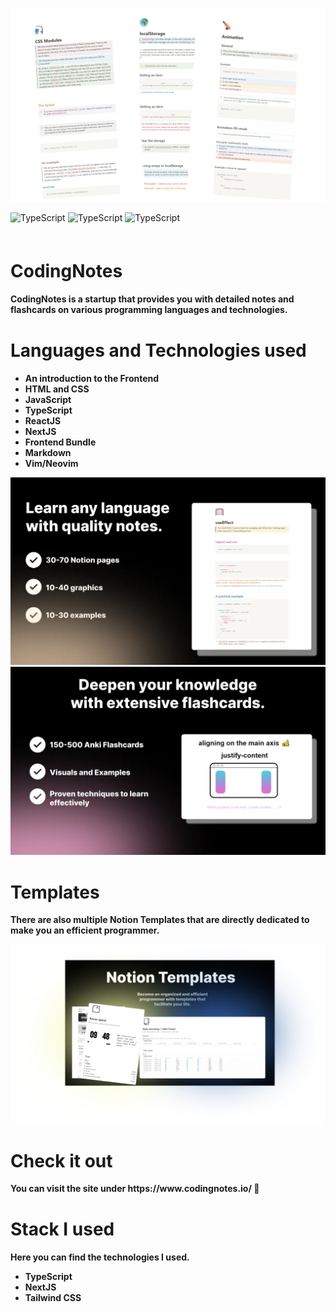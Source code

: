  ![First](/assets//readme_12.png?raw=true)

<div > 

  <img src="https://img.shields.io/github/directory-file-count/sudofinn/codingnotes" title="Typescript" alt="TypeScript" width="60" height="20"/>


  <img src="https://img.shields.io/github/languages/top/sudofinn/codingnotes" title="Typescript" alt="TypeScript" width="100" height="20"/>


  <img src="https://img.shields.io/github/package-json/v/sudofinn/codingnotes/master" title="Typescript" alt="TypeScript" width="120" height="20"/>


</div>



<h1 style="margin-top:60px; font-weight:bolder  "> CodingNotes  </h1>
<p style="font-weight: bolder">CodingNotes is a startup that provides you with detailed notes 
and flashcards on various programming languages and technologies. </p>

<h1 style="margin-top:40px; font-weight:bolder"> Languages and Technologies used </h1>

<ul style="font-weight:bolder">
<li>An introduction to the Frontend </li>
<li>HTML and CSS </li>
<li>JavaScript </li>
<li>TypeScript </li>
<li>ReactJS </li>
<li>NextJS </li>
<li>Frontend Bundle </li>
<li>Markdown </li>
<li>Vim/Neovim </li>

 </ul>

![First](/assets//readme_4.webp?raw=true)
![First](/assets//readme_5.webp?raw=true)




<h1 style="margin-top:40px; font-weight:bolder"> Templates </h1>
<p style="font-weight:bolder">There are also multiple Notion Templates that are directly dedicated to make you an efficient programmer. </p>

![First](/assets//readme_7.webp?raw=true)


<h1 style="margin-top:40px; font-weight:bolder" > Check it out</h1>
<p style="font-weight:bolder">You can visit the site under https://www.codingnotes.io/ 🚀 </p>



<h1 style="margin-top:40px; font-weight:bolder"> Stack I used </h1>
<p style="font-weight:bolder"> Here you can find the technologies I used. </p>


<ul style="font-weight:bolder">

<li>TypeScript</li>
<li> NextJS</li>
<li>Tailwind CSS </li>

 </ul>






